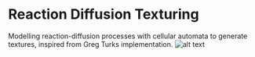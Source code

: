 # Reaction Diffusion Texturing
Modelling reaction-diffusion processes with cellular automata to generate textures, inspired from Greg Turks implementation.
![alt text]([https://github.com/WillRBW/ReactionDiffusionTexturing/snapshot03.png?raw=true])
